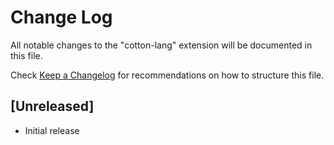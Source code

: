 # Change Log

All notable changes to the "cotton-lang" extension will be documented in this file.

Check [Keep a Changelog](http://keepachangelog.com/) for recommendations on how to structure this file.

## [Unreleased]

- Initial release
